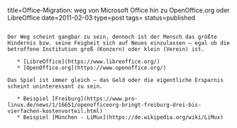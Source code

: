 title=Office-Migration: weg von Microsoft Office hin zu OpenOffice.org oder LibreOffice
date=2011-02-03
type=post
tags=
status=published
~~~~~~

Der Weg scheint gangbar zu sein, dennoch ist der Mensch das größte Hindernis bzw. seine Feigheit sich auf Neues einzulassen – egal ob die betroffene Institution groß (Konzern) oder klein (Verein) ist.

   * [LibreOffice](https://www.libreoffice.org/)
   * [OpenOffice.org](https://www.openoffice.org/)

Das Spiel ist immer gleich – das Geld oder die eigentliche Ersparnis scheint uninteressant zu sein.

   * Beispiel [Freiburg](https://www.pro-linux.de/news/1/16651/openofficeorg-bringt-freiburg-drei-bis-vierfachen-kostenvorteil.html)
   * Beispiel [München - LiMux](https://de.wikipedia.org/wiki/LiMux)
